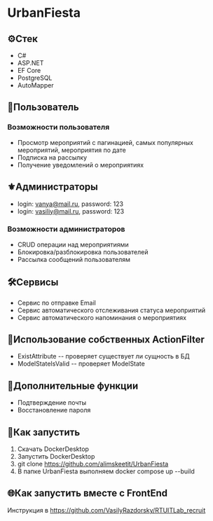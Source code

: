 # UrbanFiesta
## ⚙️Стек
- C#
- ASP.NET
- EF Core
- PostgreSQL
- AutoMapper
## 👤Пользователь 
### Возможности пользователя
- Просмотр мероприятий с пагинацией, самых популярных мероприятий, мероприятия по дате
- Подписка на рассылку
- Получение уведомлений о мероприятиях
## ⚜️Администраторы
- login: vanya@mail.ru, password: 123
- login: vasiliy@mail.ru, password: 123
### Возможности администраторов
- CRUD операции над мероприятиями
- Блокировка/разблокировка пользователей
- Рассылка сообщений пользователям
## 🛠️Сервисы 
- Сервис по отправке Email
- Сервис автоматического отслеживания статуса мероприятий
- Сервис автоматического напоминания о мероприятиях
## 🚬Использование собственных ActionFilter
- ExistAttribute<T> -- проверяет существует ли сущность в БД
- ModelStateIsValid -- проверяет ModelState
## 🍗Дополнительные функции
- Подтверждение почты
- Восстановление пароля
## 🐳Как запустить
  1. Скачать DockerDesktop
  2. Запустить DockerDesktop
  3. git clone https://github.com/alimskeetit/UrbanFiesta
  4. В папке UrbanFiesta выполняем docker compose up --build
## 🌐Как запустить вместе с FrontEnd
  Инструкция в https://github.com/VasilyRazdorsky/RTUITLab_recruit
